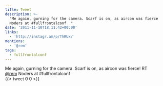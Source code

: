 ```yaml
---
title: Tweet
description: >-
  "Me again, gurning for the camera. Scarf is on, as aircon was fierce! RT @rem
  Noders at #fullfrontalconf  "
date: '2011-11-10T18:11:42+00:00'
links:
  - 'http://instagr.am/p/ThRUx/'
mentions:
  - '@rem'
tags:
  - fullfrontalconf
---
```

Me again, gurning for the camera. Scarf is on, as aircon was fierce! RT [@rem](https://twitter.com/@rem) Noders at #fullfrontalconf  
      {{< tweet 0 0 >}}
    
